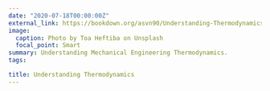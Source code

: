 ```yaml
---
date: "2020-07-18T00:00:00Z"
external_link: https://bookdown.org/asvn90/Understanding-Thermodynamics/
image:
  caption: Photo by Toa Heftiba on Unsplash
  focal_point: Smart
summary: Understanding Mechanical Engineering Thermodynamics.
tags:

title: Understanding Thermodynamics
---
```

